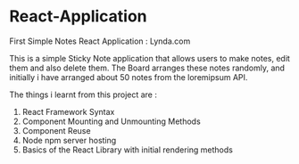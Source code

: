 # React-Application
First Simple Notes React Application : Lynda.com

This is a simple Sticky Note application that allows users to make notes, edit them and also delete them. 
The Board arranges these notes randomly, and initially i have arranged about 50 notes from the loremipsum API.

The things i learnt from this project are : 
1. React Framework Syntax
2. Component Mounting and Unmounting Methods
3. Component Reuse
4. Node npm server hosting
5. Basics of the React Library with initial rendering methods
 


